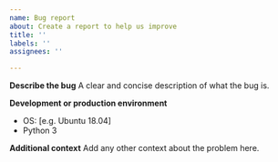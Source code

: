```yaml
---
name: Bug report
about: Create a report to help us improve
title: ''
labels: ''
assignees: ''

---
```


**Describe the bug**
A clear and concise description of what the bug is.

**Development or production environment**
 - OS: [e.g. Ubuntu 18.04]
 - Python 3

**Additional context**
Add any other context about the problem here.
